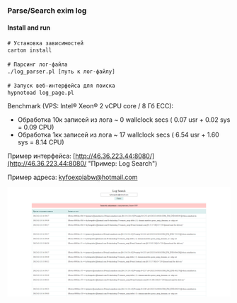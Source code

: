 ### Parse/Search exim log

#### Install and run

```shell
# Установка зависимостей
carton install

# Парсинг лог-файла
./log_parser.pl [путь к лог-файлу]

# Запуск веб-интерфейса для поиска
hypnotoad log_page.pl
```

Benchmark (VPS: Intel® Xeon® 2 vCPU core / 8 Гб ECC):

- Обработка 10к записей из лога ~ 0 wallclock secs ( 0.07 usr + 0.02 sys = 0.09 CPU)
- Обработка 1кк записей из лога ~ 17 wallclock secs ( 6.54 usr + 1.60 sys = 8.14 CPU)

Пример интерфейса: [http://46.36.223.44:8080/](http://46.36.223.44:8080/ "Пример: Log Search")

Пример адреса: kyfoexpiabw@hotmail.com

![alt text](screenshot.png "screenshot")
